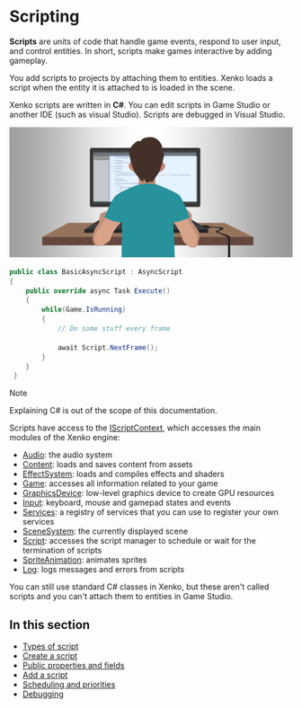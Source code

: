 # Scripting

**Scripts** are units of code that handle game events, respond to user input, and control entities. In short, scripts make games interactive by adding gameplay.

You add scripts to projects by attaching them to entities. Xenko loads a script when the entity it is attached to is loaded in the scene.

Xenko scripts are written in **C#**. You can edit scripts in Game Studio or another IDE (such as visual Studio). Scripts are debugged in Visual Studio.

![Scripting](media/scripting_intro.png)

```cs
public class BasicAsyncScript : AsyncScript
{         
	public override async Task Execute() 
	{
		while(Game.IsRunning)
		{
			// Do some stuff every frame
			
			await Script.NextFrame();
		}
	}
 }
```

> [!NOTE]
> Explaining C# is out of the scope of this documentation.

Scripts have access to the [IScriptContext](xref:SiliconStudio.Xenko.Engine.IScriptContext), which accesses the main modules of the Xenko engine:

* [Audio](xref:SiliconStudio.Xenko.Engine.ScriptComponent.Audio): the audio system
* [Content](xref:SiliconStudio.Xenko.Engine.ScriptComponent.Content): loads and saves content from assets
* [EffectSystem](xref:SiliconStudio.Xenko.Engine.ScriptComponent.EffectSystem): loads and compiles effects and shaders
* [Game](xref:SiliconStudio.Xenko.Engine.ScriptComponent.Game): accesses all information related to your game
* [GraphicsDevice](xref:SiliconStudio.Xenko.Engine.ScriptComponent.GraphicsDevice): low-level graphics device to create GPU resources
* [Input](xref:SiliconStudio.Xenko.Engine.ScriptComponent.Input): keyboard, mouse and gamepad states and events
* [Services](xref:SiliconStudio.Xenko.Engine.ScriptComponent.Services): a registry of services that you can use to register your own services
* [SceneSystem](xref:SiliconStudio.Xenko.Engine.ScriptComponent.SceneSystem): the currently displayed scene
* [Script](xref:SiliconStudio.Xenko.Engine.ScriptComponent.Script): accesses the script manager to schedule or wait for the termination of scripts
* [SpriteAnimation](xref:SiliconStudio.Xenko.Engine.ScriptComponent.SpriteAnimation): animates sprites
* [Log](xref:SiliconStudio.Xenko.Engine.ScriptComponent.Log): logs messages and errors from scripts

You can still use standard C# classes in Xenko, but these aren't called scripts and you can't attach them to entities in Game Studio.

## In this section

* [Types of script](types-of-script.md)
* [Create a script](create-a-script.md)
* [Public properties and fields](public-properties-and-fields.md)
* [Add a script](add-a-script.md)
* [Scheduling and priorities](scheduling-and-priorities.md)
* [Debugging](debugging.md)